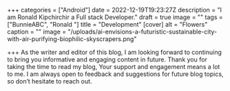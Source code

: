 +++
categories = ["Android"]
date = 2022-12-19T19:23:27Z
description = "I am Ronald Kipchirchir a Full stack Developer."
draft = true
image = ""
tags = ["BunnieABC", "Ronald "]
title = "Development"
[cover]
alt = "Flowers"
caption = ""
image = "/uploads/ai-envisions-a-futuristic-sustainable-city-with-air-purifying-biophilic-skyscrapers.png"

+++
As the writer and editor of this blog, I am looking forward to continuing to bring you informative and engaging content in future. Thank you for taking the time to read my blog, Your support and engagement means a lot to me. I am always open to feedback and suggestions for future blog topics, so don’t hesitate to reach out.
